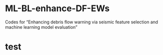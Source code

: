 # ML-BL-enhance-DF-EWs
Codes for “Enhancing debris flow warning via seismic feature selection and machine learning model evaluation”

# test
